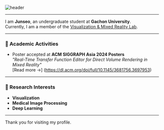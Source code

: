 ![header](https://capsule-render.vercel.app/api?type=cylinder&color=gradient&height=100&section=header&text=👋Welcome%20Junseo%20Github👋&fontSize=50&animation=fadeIn)

---
I am **Junseo**, an undergraduate student at **Gachon University**.  
Currently, I am a member of the [Visualization & Mixed Reality Lab](https://github.com/Gachon-VisualizationandMixedRealityLab).

---

### 📑 Academic Activities
- Poster accepted at **ACM SIGGRAPH Asia 2024 Posters**  
  *"Real-Time Transfer Function Editor for Direct Volume Rendering in Mixed Reality"*  
  [Read more →] (https://dl.acm.org/doi/full/10.1145/3681756.3697953)

---

### 🔬 Research Interests
- **Visualization**  
- **Medical Image Processing**  
- **Deep Learning**

---

Thank you for visiting my profile.
